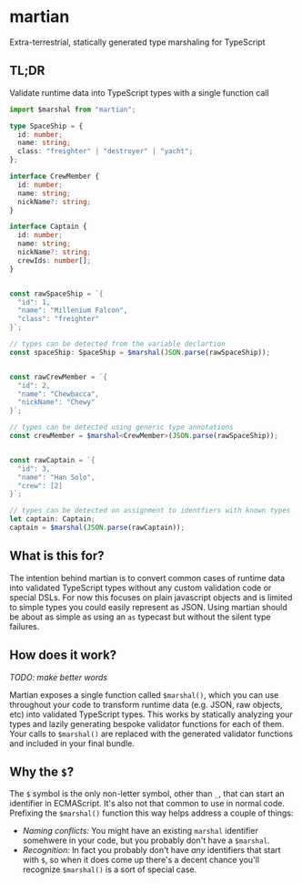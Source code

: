 # martian

Extra-terrestrial, statically generated type marshaling for TypeScript

## TL;DR

Validate runtime data into TypeScript types with a single function call

```typescript
import $marshal from "martian";

type SpaceShip = {
  id: number;
  name: string;
  class: "freighter" | "destroyer" | "yacht";
};

interface CrewMember {
  id: number;
  name: string;
  nickName?: string;
}

interface Captain {
  id: number;
  name: string;
  nickName?: string;
  crewIds: number[];
}


const rawSpaceShip = `{
  "id": 1,
  "name": "Millenium Falcon",
  "class": "freighter"
}`;

// types can be detected from the variable declartion
const spaceShip: SpaceShip = $marshal(JSON.parse(rawSpaceShip));


const rawCrewMember = `{
  "id": 2,
  "name": "Chewbacca",
  "nickName": "Chewy"
}`;

// types can be detected using generic type annotations
const crewMember = $marshal<CrewMember>(JSON.parse(rawSpaceShip));


const rawCaptain = `{
  "id": 3,
  "name": "Han Solo",
  "crew": [2]
}`;

// types can be detected on assignment to identfiers with known types
let captain: Captain;
captain = $marshal(JSON.parse(rawCaptain));
```

## What is this for?
The intention behind martian is to convert common cases of runtime data into validated TypeScript types without any custom validation code or special DSLs. For now this focuses on plain javascript objects and is limited to simple types you could easily represent as JSON. Using martian should be about as simple as using an `as` typecast but without the silent type failures.

## How does it work?

_TODO: make better words_

Martian exposes a single function called `$marshal()`, which you can use throughout your code to transform runtime data (e.g. JSON, raw objects, etc) into validated TypeScript types. This works by statically analyzing your types and lazily generating bespoke validator functions for each of them. Your calls to `$marshal()` are replaced with the generated validator functions and included in your final bundle.

## Why the `$`?

The `$` symbol is the only non-letter symbol, other than `_`, that can start an identifier in ECMAScript. It's also not that common to use in normal code. Prefixing the `$marshal()` function this way helps address a couple of things:

- _Naming conflicts:_ You might have an existing `marshal` identifier somehwere in your code, but you probably don't have a `$marshal`.
- _Recognition:_ In fact you probably don't have _any_ identifiers that start with `$`, so when it does come up there's a decent chance you'll recognize `$marshal()` is a sort of special case.

